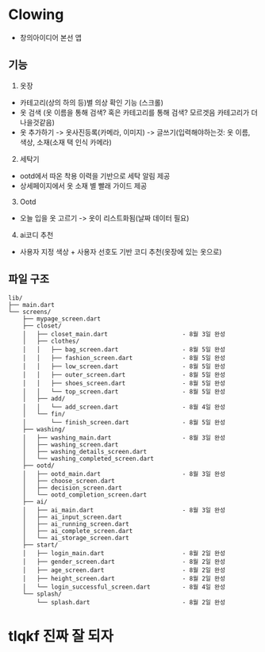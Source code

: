# Clowing
- 창의아이디어 본선 앱

## 기능
1. 옷장
  - 카테고리(상의 하의 등)별 의상 확인 기능 (스크롤)
  - 옷 검색 (옷 이름을 통해 검색? 혹은 카테고리를 통해 검색? 모르겟음 카테고리가 더 나을것같음)
  - 옷 추가하기 -> 옷사진등록(카메라, 이미지) -> 글쓰기(입력해야하는것: 옷 이름, 색상, 소재(소재 택 인식 카메라)

2. 세탁기
  - ootd에서 따온 착용 이력을 기반으로 세탁 알림 제공
  - 상세페이지에서 옷 소재 별 빨래 가이드 제공

3. Ootd
  - 오늘 입을 옷 고르기 -> 옷이 리스트화됨(날짜 데이터 필요)

4. ai코디 추천
  - 사용자 지정 색상 + 사용자 선호도 기반 코디 추천(옷장에 있는 옷으로)

## 파일 구조
```
lib/
├── main.dart
└── screens/
    ├── mypage_screen.dart
    ├── closet/
    │   ├── closet_main.dart                     - 8월 3일 완성
    │   ├── clothes/
    │   │   ├── bag_screen.dart                  - 8월 5일 완성
    │   │   ├── fashion_screen.dart              - 8월 5일 완성
    │   │   ├── low_screen.dart                  - 8월 5일 완성
    │   │   ├── outer_screen.dart                - 8월 5일 완성
    │   │   ├── shoes_screen.dart                - 8월 5일 완성
    │   │   └── top_screen.dart                  - 8월 5일 완성
    │   ├── add/
    │   │   └── add_screen.dart                  - 8월 4일 완성
    │   └── fin/
    │       └── finish_screen.dart               - 8월 5일 완성
    ├── washing/
    │   ├── washing_main.dart                    - 8월 3일 완성
    │   ├── washing_screen.dart
    │   ├── washing_details_screen.dart
    │   └── washing_completed_screen.dart
    ├── ootd/
    │   ├── ootd_main.dart                       - 8월 3일 완성
    │   ├── choose_screen.dart
    │   ├── decision_screen.dart
    │   └── ootd_completion_screen.dart
    ├── ai/
    │   ├── ai_main.dart                         - 8월 3일 완성
    │   ├── ai_input_screen.dart
    │   ├── ai_running_screen.dart
    │   ├── ai_complete_screen.dart
    │   └── ai_storage_screen.dart
    ├── start/
    │   ├── login_main.dart                      - 8월 2일 완성
    │   ├── gender_screen.dart                   - 8월 2일 완성
    │   ├── age_screen.dart                      - 8월 2일 완성
    │   ├── height_screen.dart                   - 8월 2일 완성
    │   └── login_successful_screen.dart         - 8월 4일 완성
    └── splash/
        └── splash.dart                          - 8월 2일 완성
```

# tlqkf 진짜 잘 되자
